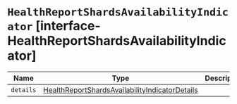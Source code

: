 # `HealthReportShardsAvailabilityIndicator` [interface-HealthReportShardsAvailabilityIndicator]

| Name | Type | Description |
| - | - | - |
| `details` | [HealthReportShardsAvailabilityIndicatorDetails](./HealthReportShardsAvailabilityIndicatorDetails.md) | &nbsp; |
